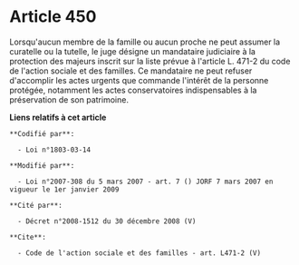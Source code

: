 # Article 450

Lorsqu'aucun membre de la famille ou aucun proche ne peut assumer la curatelle ou la tutelle, le juge désigne un mandataire
judiciaire à la protection des majeurs inscrit sur la liste prévue à l'article L. 471-2 du code de l'action sociale et des
familles. Ce mandataire ne peut refuser d'accomplir les actes urgents que commande l'intérêt de la personne protégée,
notamment les actes conservatoires indispensables à la préservation de son patrimoine.

**Liens relatifs à cet article**

	**Codifié par**:

	  - Loi n°1803-03-14

	**Modifié par**:

	  - Loi n°2007-308 du 5 mars 2007 - art. 7 () JORF 7 mars 2007 en vigueur le 1er janvier 2009

	**Cité par**:

	  - Décret n°2008-1512 du 30 décembre 2008 (V)

	**Cite**:

	  - Code de l'action sociale et des familles - art. L471-2 (V)
